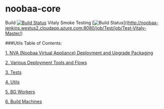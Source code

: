 noobaa-core
===========

Build [![Build Status](http://noobaa-jenkins.westus2.cloudapp.azure.com:8080/buildStatus/icon?job=Build/job/Build-Package-Master)](http://noobaa-jenkins.westus2.cloudapp.azure.com:8080/job//Build/job/Build-Package-Master/)
Vitaly Smoke Testing [![Build Status](http://noobaa-jenkins.westus2.cloudapp.azure.com:8080/buildStatus/icon?job=Test/job/Test-Vitaly-Master)]((http://noobaa-jenkins.westus2.cloudapp.azure.com:8080/job/Test/job/Test-Vitaly-Master/)


###Utils Table of Contents:


[1. NVA (Noobaa Virtual Appliance) Deployment and Upgrade Packaging](https://github.com/noobaa/noobaa-core/blob/master/src/deploy/NVA_build/README.md)

[2. Various Deployment Tools and Flows](https://github.com/noobaa/noobaa-core/blob/master/src/deploy/README.md)

[3. Tests](https://github.com/noobaa/noobaa-core/blob/master/src/test/README.md)

[4. Utils](https://github.com/noobaa/noobaa-core/blob/master/src/util/README.md)

[5. BG Workers](https://github.com/noobaa/noobaa-core/blob/master/src/bg_workers/README.md)

[6. Build Machines](https://github.com/noobaa/noobaa-core/wiki/Windows-Build-Machine-Cook-Book)

